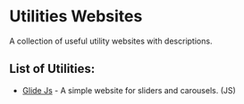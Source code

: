 # Utilities Websites

A collection of useful utility websites with descriptions.

## List of Utilities:

- [Glide Js](https://glidejs.com/) - A simple website for sliders and carousels. (JS)

